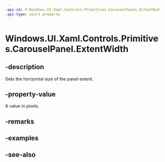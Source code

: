```yaml
---
-api-id: P:Windows.UI.Xaml.Controls.Primitives.CarouselPanel.ExtentWidth
-api-type: winrt property
---
```


<!-- Property syntax
public double ExtentWidth { get; }
-->

# Windows.UI.Xaml.Controls.Primitives.CarouselPanel.ExtentWidth

## -description
Gets the horizontal size of the panel extent.



## -property-value
A value in pixels.

## -remarks

## -examples

## -see-also
